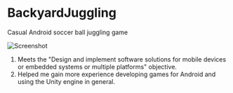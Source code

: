 # BackyardJuggling

Casual Android soccer ball juggling game

![Screenshot](Https://www.github.com/EliteFourAgatha/BackyardJuggling/README/Screenshot_MainMenu.jpg)
1. Meets the "Design and implement software solutions for mobile devices or embedded systems or multiple platforms" objective.
2. Helped me gain more experience developing games for Android and using the Unity engine in general.
